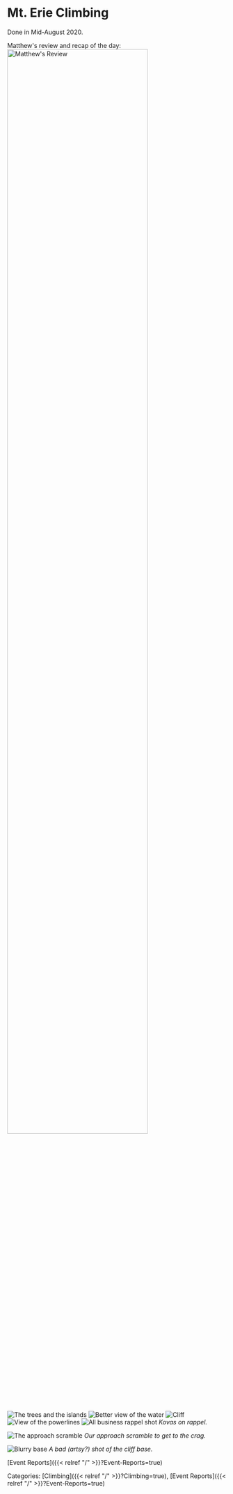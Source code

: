 # Mt. Erie Climbing


Done in Mid-August 2020.


Matthew's review and recap of the day:
<img src="/docs/climbing/event-reports/2020-8-10-lake-erie-pics/matthew-review.jpeg"
    alt="Matthew's Review"
    style="width: 80%" />

![The trees and the islands](/docs/climbing/event-reports/2020-8-10-lake-erie-pics/lake-view-with-trees.jpeg)
![Better view of the water](/docs/climbing/event-reports/2020-8-10-lake-erie-pics/lake-view.jpeg)
![Cliff](/docs/climbing/event-reports/2020-8-10-lake-erie-pics/cliff.jpg)
![View of the powerlines](/docs/climbing/event-reports/2020-8-10-lake-erie-pics/powerlines.jpeg)
![All business rappel shot](/docs/climbing/event-reports/2020-8-10-lake-erie-pics/rappel2.jpeg)
*Kovas on rappel.*
<!--
Alternative Rappel shots.
![Rappel action shot](/docs/climbing/event-reports/2020-8-10-lake-erie-pics/rappel1.jpeg)
![Kovas rappeling with a smile](/docs/climbing/event-reports/2020-8-10-lake-erie-pics/rappel3.jpeg)
-->


![The approach
scramble](/docs/climbing/event-reports/2020-8-10-lake-erie-pics/approach-scramble.jpg)
*Our approach scramble to get to the crag.*


![Blurry base](/docs/climbing/event-reports/2020-8-10-lake-erie-pics/blurry-base.jpg)
*A bad (artsy?) shot of the cliff base.*










[Event Reports]({{< relref "/" >}}?Event-Reports=true)

Categories:
[Climbing]({{< relref "/" >}}?Climbing=true),
[Event Reports]({{< relref "/" >}}?Event-Reports=true)